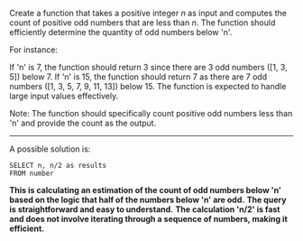 Create a function that takes a positive integer *n* as input and computes the count of positive odd numbers that are less than *n*. 
The function should efficiently determine the quantity of odd numbers below 'n'.

For instance:

If 'n' is 7, the function should return 3 since there are 3 odd numbers ([1, 3, 5]) below 7.
If 'n' is 15, the function should return 7 as there are 7 odd numbers ([1, 3, 5, 7, 9, 11, 13]) below 15.
The function is expected to handle large input values effectively.

Note: The function should specifically count positive odd numbers less than 'n' and provide the count as the output.

***


A possible solution is:

```
SELECT n, n/2 as results
FROM number
```

**This is calculating an estimation of the count of odd numbers below 'n' based on the logic that half of the numbers below 'n' are odd.**
**The query is straightforward and easy to understand.**
**The calculation 'n/2' is fast and does not involve iterating through a sequence of numbers, making it efficient.**